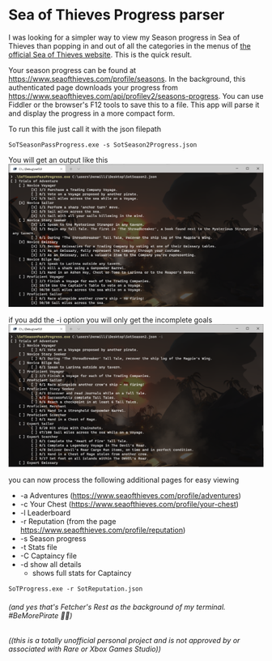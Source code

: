 ﻿# Sea of Thieves Progress parser

I was looking for a simpler way to view my Season progress in Sea of Thieves than popping in and out of all the categories in the menus of [the official Sea of Thieves website](https://www.seaofthieves.com/profile/seasons). This is the quick result.

Your season progress can be found at https://www.seaofthieves.com/profile/seasons. In the background, this authenticated page downloads your progress from https://www.seaofthieves.com/api/profilev2/seasons-progress. You can use Fiddler or the browser's F12 tools to save this to a file. This app will parse it and display the progress in a more compact form.

To run this file just call it with the json filepath
```
SoTSeasonPassProgress.exe -s SotSeason2Progress.json
```
You will get an output like this
![show all goals](./docs/progress-all.png)

if you add the -i option you will only get the incomplete goals
![show incomplete goals](./docs/progress-incomplete.png)

you can now process the following additional pages for easy viewing
* -a Adventures (https://www.seaofthieves.com/profile/adventures)
* -c Your Chest (https://www.seaofthieves.com/profile/your-chest) 
* -l Leaderboard 
* -r Reputation (from the page https://www.seaofthieves.com/profile/reputation)
* -s Season progress
* -t Stats file
* -C Captaincy file
* -d show all details
  * shows full stats for Captaincy
```
SoTProgress.exe -r SotReputation.json
```

###### (and yes that's Fetcher's Rest as the background of my terminal.  #BeMorePirate 🏴‍☠️)

###### ((this is a totally unofficial personal project and is not approved by or associated with Rare or Xbox Games Studio))
